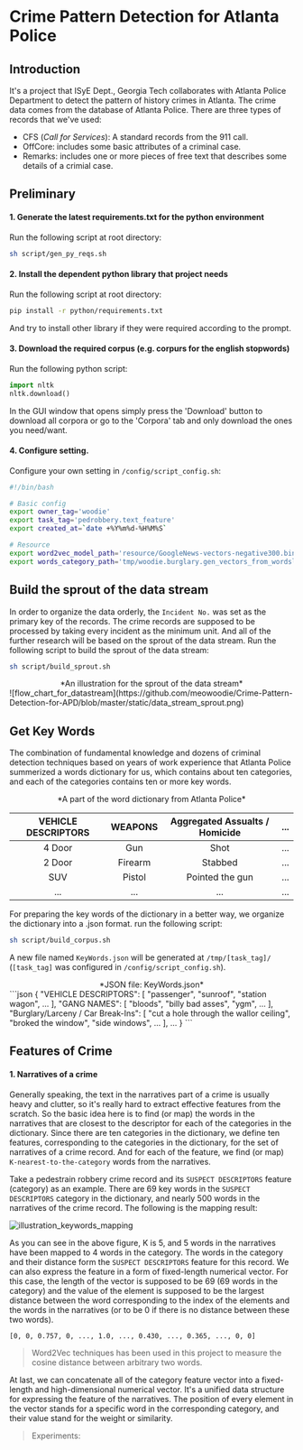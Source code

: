 Crime Pattern Detection for Atlanta Police
===

Introduction
---
It's a project that ISyE Dept., Georgia Tech collaborates with Atlanta Police Department to detect the pattern of history crimes in Atlanta. The crime data comes from the database of Atlanta Police. There are three types of records that we've used:
- CFS (*Call for Services*): A standard records from the 911 call.
- OffCore: includes some basic attributes of a criminal case.
- Remarks: includes one or more pieces of free text that describes some details of a crimial case.

Preliminary
---

#### 1. Generate the latest requirements.txt for the python environment
Run the following script at root directory:
```bash
sh script/gen_py_reqs.sh
```

#### 2. Install the dependent python library that project needs
Run the following script at root directory:
```bash
pip install -r python/requirements.txt
```
And try to install other library if they were required according to the prompt.

#### 3. Download the required corpus (e.g. corpurs for the english stopwords)
Run the following python script:
```python
import nltk
nltk.download()
```
In the GUI window that opens simply press the 'Download' button to download all corpora or go to the 'Corpora' tab and only download the ones you need/want.

#### 4. Configure setting.
Configure your own setting in `/config/script_config.sh`:
```bash 
#!/bin/bash

# Basic config 
export owner_tag='woodie'
export task_tag='pedrobbery.text_feature'
export created_at=`date +%Y%m%d-%H%M%S`

# Resource
export word2vec_model_path='resource/GoogleNews-vectors-negative300.bin'
export words_category_path='tmp/woodie.burglary.gen_vectors_from_wordslist/KeyWords.json'
```

Build the sprout of the data stream
---
In order to organize the data orderly, the `Incident No.` was set as the primary key of the records. The crime records are supposed to be processed by taking every incident as the minimum unit. And all of the further research will be based on the sprout of the data stream. Run the following script to build the sprout of the data stream:
```bash
sh script/build_sprout.sh
```

<center>*An illustration for the sprout of the data stream*</center>
![flow_chart_for_datastream](https://github.com/meowoodie/Crime-Pattern-Detection-for-APD/blob/master/static/data_stream_sprout.png)

Get Key Words
---
The combination of fundamental knowledge and dozens of criminal detection techniques based on years of work experience that Atlanta Police summerized a words dictionary for us, which contains about ten categories, and each of the categories contains ten or more key words.

<center>*A part of the word dictionary from Atlanta Police*</center>

| VEHICLE DESCRIPTORS | WEAPONS | Aggregated Assualts / Homicide | ... |
|:-------------------:|:-------:|:------------------------------:|:---:|
|        4 Door       |   Gun   |              Shot              | ... |
|        2 Door       | Firearm |             Stabbed            | ... |
|         SUV         |  Pistol |         Pointed the gun        | ... |
|         ...         |   ...   |               ...              | ... |

For preparing the key words of the dictionary in a better way, we organize the dictionary into a .json format. run the following script:

```bash
sh script/build_corpus.sh
```

A new file named `KeyWords.json` will be generated at `/tmp/[task_tag]/` (`[task_tag]` was configured in `/config/script_config.sh`). 

<center>*JSON file: KeyWords.json*</center>
```json
{
    "VEHICLE DESCRIPTORS": [
        "passenger", 
        "sunroof", 
        "station wagon", 
		...
    ], 
    "GANG NAMES": [
        "bloods", 
        "billy bad asses", 
        "ygm", 
		...
    ], 
    "Burglary/Larceny / Car Break-Ins": [
        "cut a hole through the wallor ceiling", 
        "broked the window", 
        "side windows", 
		...
    ], 
    ...
}
```

Features of Crime
---

#### 1. Narratives of a crime
Generally speaking, the text in the narratives part of a crime is usually heavy and clutter, so it's really hard to extract effective features from the scratch. So the basic idea here is to find (or map) the words in the narratives that are closest to the descriptor for each of the categories in the dictionary. Since there are ten categories in the dictionary, we define ten features, corresponding to the categories in the dictionary, for the set of narratives of a crime record. And for each of the feature, we find (or map) `K-nearest-to-the-category` words from the narratives. 

Take a pedestrain robbery crime record and its `SUSPECT DESCRIPTORS` feature (category) as an example. There are 69 key words in the `SUSPECT DESCRIPTORS` category in the dictionary, and nearly 500 words in the narratives of the crime record. The following is the mapping result:

![illustration_keywords_mapping](https://github.com/meowoodie/Crime-Pattern-Detection-for-APD/blob/master/static/illustration_keywords_mapping.png)

As you can see in the above figure, K is 5, and 5 words in the narratives have been mapped to 4 words in the category. The words in the category and their distance form the `SUSPECT DESCRIPTORS` feature for this record. 
We can also express the feature in a form of fixed-length numerical vector. For this case, the length of the vector is supposed to be 69 (69 words in the category) and the value of the element is supposed to be the largest distance between the word corresponding to the index of the elements and the words in the narratives (or to be 0 if there is no distance between these two words).
```
[0, 0, 0.757, 0, ..., 1.0, ..., 0.430, ..., 0.365, ..., 0, 0] 
```

> Word2Vec techniques has been used in this project to measure the cosine distance between arbitrary two words. 

At last, we can concatenate all of the category feature vector into a fixed-length and high-dimensional numerical vector. It's a unified data structure for expressing the feature of the narratives. The position of every element in the vector stands for a specific word in the corresponding category, and their value stand for the weight or similarity. 

> Experiments: 





